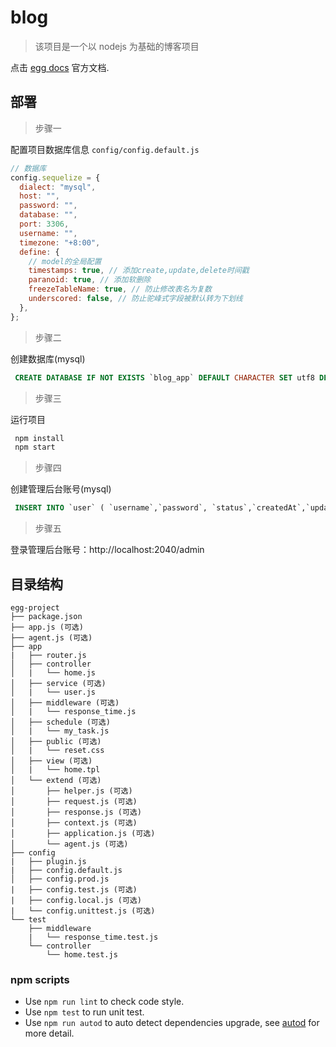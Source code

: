# blog

> 该项目是一个以 nodejs 为基础的博客项目

点击 [egg docs][egg] 官方文档.

## 部署

> 步骤一

配置项目数据库信息 `config/config.default.js`

```javascript
// 数据库
config.sequelize = {
  dialect: "mysql",
  host: "",
  password: "",
  database: "",
  port: 3306,
  username: "",
  timezone: "+8:00",
  define: {
    // model的全局配置
    timestamps: true, // 添加create,update,delete时间戳
    paranoid: true, // 添加软删除
    freezeTableName: true, // 防止修改表名为复数
    underscored: false, // 防止驼峰式字段被默认转为下划线
  },
};
```

> 步骤二

创建数据库(mysql)

```sql
 CREATE DATABASE IF NOT EXISTS `blog_app` DEFAULT CHARACTER SET utf8 DEFAULT COLLATE utf8_general_ci;
```

> 步骤三

运行项目

```bash
 npm install
 npm start
```

> 步骤四

创建管理后台账号(mysql)

```sql
 INSERT INTO `user` ( `username`,`password`, `status`,`createdAt`,`updatedAt` ) VALUES ('admin',MD5('123456'),1,NOW(),NOW());
```

> 步骤五

登录管理后台账号：http://localhost:2040/admin

## 目录结构

```
egg-project
├── package.json
├── app.js (可选)
├── agent.js (可选)
├── app
|   ├── router.js
│   ├── controller
│   |   └── home.js
│   ├── service (可选)
│   |   └── user.js
│   ├── middleware (可选)
│   |   └── response_time.js
│   ├── schedule (可选)
│   |   └── my_task.js
│   ├── public (可选)
│   |   └── reset.css
│   ├── view (可选)
│   |   └── home.tpl
│   └── extend (可选)
│       ├── helper.js (可选)
│       ├── request.js (可选)
│       ├── response.js (可选)
│       ├── context.js (可选)
│       ├── application.js (可选)
│       └── agent.js (可选)
├── config
|   ├── plugin.js
|   ├── config.default.js
│   ├── config.prod.js
|   ├── config.test.js (可选)
|   ├── config.local.js (可选)
|   └── config.unittest.js (可选)
└── test
    ├── middleware
    |   └── response_time.test.js
    └── controller
        └── home.test.js
```

### npm scripts

- Use `npm run lint` to check code style.
- Use `npm test` to run unit test.
- Use `npm run autod` to auto detect dependencies upgrade, see [autod](https://www.npmjs.com/package/autod) for more detail.

[egg]: https://eggjs.org
